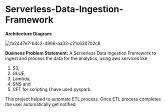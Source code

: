 # Serverless-Data-Ingestion-Framework
**Architecture Diagram:**

![fa2447e7-b4c2-4966-aa33-c21c630702c8](https://user-images.githubusercontent.com/30068254/107124288-036b2200-68c9-11eb-985a-bbc6c051dcb5.jpg)

**Business Problem Statement:**
A Serverless Data Ingestion Framework to ingest and process the data for the analytics, using aws services like 
1. S3,
2. GLUE,
3. Lambda,
4. SNS and 
5. CFT
for scripting I have used pyspark.

This project helped to automate ETL process. Once ETL process completes the user automatically get notified

